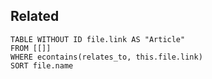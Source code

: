 ## Related

```dataview
TABLE WITHOUT ID file.link AS "Article"
FROM [[]]
WHERE econtains(relates_to, this.file.link)
SORT file.name
```
